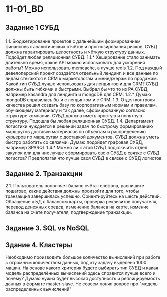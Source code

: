 # 11-01_BD

## Задание 1 СУБД

###
1.1. Бюджетирование проектов с дальнейшим формированием финансовых аналитических отчётов и прогнозирования рисков. СУБД должна гарантировать целостность и чёткую структуру данных.
  Подойдет любая реляционная СУБД.
1.1.* Хеширование стало занимать длительно время, какое API можно использовать для ускорения работы?
  Можно использовать memcache, а лучше redis
1.2. Под каждый девелоперский проект создаётся отдельный лендинг, и все данные по лидам стекаются в CRM к маркетологам и менеджерам по продажам. Какой тип СУБД лучше использовать для лендингов и для CRM? СУБД должны быть гибкими и быстрыми.
  Выбрал бы что то из PA СУБД, например kasandra для лендинга и mongoDB для CRM.
1.2.*  Думаю mongoDB справилась бы и с лендингом и с СRM.
1.3. Отдел контроля качества решил создать базу по корпоративным нормам и правилам, обучающему материалу и так далее, сформированную согласно структуре компании. СУБД должна иметь простую и понятную структуру.
  Подошла бы любая реляционная СУБД.
1.4. Департамент логистики нуждается в решении задач по быстрому формированию маршрутов доставки материалов по объектам и распределению курьеров по маршрутам с доставкой документов. СУБД должна уметь быстро работать со связями.
  Думаю подойдет графовая СУБД, например SPARQL
1.4.* Можно ли к этой СУБД подключить отдел закупок или для них лучше сформировать свою СУБД в связке с СУБД логистов?
  Предполагая что лучше своя СУБД в связке с СУБД логистов

## Задание 2. Транзакции
2.1. Пользователь пополняет баланс счёта телефона, распишите пошагово, какие действия должны произойти для того, чтобы транзакция завершилась успешно. Ориентируйтесь на шесть действий.
  Обращение к БД с балансом карты, проверка реквизитов получателя, перевод денежных средсв, изменение баланса на карте, измение баланса на счете получателя, подтверждение транзакции.

## Задание 3. SQL vs NoSQL

## Здание 4. Кластеры
Необходимо производить большое количество вычислений при работе с огромным количеством данных, под эту задачу выделено 1000 машин.
На основе какого критерия будете выбирать тип СУБД и какая модель распределённых вычислений здесь справится лучше всего и почему?
  Думаю нужна будет высокая доступность и реплицируемость данных в формате master-slave. Не совсем понял вопрос про "модель распределенных вычислений"
  
